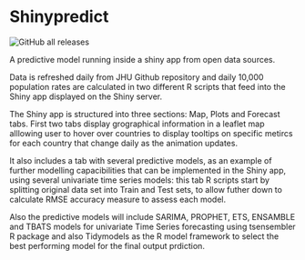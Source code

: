 # Shinypredict
![GitHub all releases](https://img.shields.io/github/downloads/Pablo-source/Shinypredict/total?label=Downloads&style=flat-square)

A predictive model running inside a shiny app from open data sources.

Data is refreshed daily from JHU Github repository and daily 10,000 population rates are calculated in two different R scripts that feed into the Shiny app displayed on the Shiny server. 

The Shiny app is structured into three sections: Map, Plots and Forecast tabs. First two tabs display grographical information in a leaflet map alllowing user to hover over countries to display tooltips on specific metircs for each country that change daily as the animation updates. 

It  also includes a tab with several predictive models, as an example of further modelling capacibilities that can be implemented in the Shiny app, using several univariate time series models: this tab R scripts start by splitting original data set into Train and Test sets, to allow futher down to calculate RMSE accuracy measure  to assess each model. 

Also the predictive models will include SARIMA, PROPHET, ETS, ENSAMBLE and TBATS models for univariate Time Series forecasting using tsensembler R package and also Tidymodels as the R model framework to select the best performing model for the final output prdiction. 
